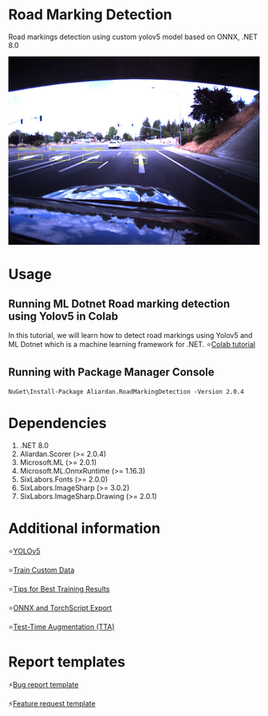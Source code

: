 # Road Marking Detection
Road markings detection using custom yolov5 model based on ONNX, .NET 8.0

![result3](https://raw.githubusercontent.com/aliardan/RoadMarkingDetection/main/RoadMarkingDetection/Assets/output/result3.jpg)

# Usage
## Running ML Dotnet Road marking detection using Yolov5 in Colab
In this tutorial, we will learn how to detect road markings using Yolov5 and ML Dotnet which is a machine learning framework for .NET.
⭐[Colab tutorial](https://colab.research.google.com/drive/1w7eW3AP1qOfOwXsXKK9KsRW8xc-WYVrz)

## Running with Package Manager Console
```
NuGet\Install-Package Aliardan.RoadMarkingDetection -Version 2.0.4
```

# Dependencies

1. .NET 8.0
2. Aliardan.Scorer (>= 2.0.4)
3. Microsoft.ML (>= 2.0.1)
4. Microsoft.ML.OnnxRuntime (>= 1.16.3)
5. SixLabors.Fonts (>= 2.0.0)
6. SixLabors.ImageSharp (>= 3.0.2)
7. SixLabors.ImageSharp.Drawing (>= 2.0.1)

# Additional information

⭐[YOLOv5](https://github.com/ultralytics/yolov5)

⭐[Train Custom Data](https://github.com/ultralytics/yolov5/wiki/Train-Custom-Data)

⭐[Tips for Best Training Results](https://github.com/ultralytics/yolov5/wiki/Tips-for-Best-Training-Results)

⭐[ONNX and TorchScript Export](https://github.com/ultralytics/yolov5/issues/251)

⭐[Test-Time Augmentation (TTA)](https://github.com/ultralytics/yolov5/issues/303)

# Report templates

⚡[Bug report template](https://github.com/aliardan/RoadMarkingDetection/blob/6fe81549bb4d31c9a9a1c1ab2597a11a601bd668/.github/ISSUE_TEMPLATE/bug_report.md)

⚡[Feature request template](https://github.com/aliardan/RoadMarkingDetection/blob/6fe81549bb4d31c9a9a1c1ab2597a11a601bd668/.github/ISSUE_TEMPLATE/feature_request.md)
